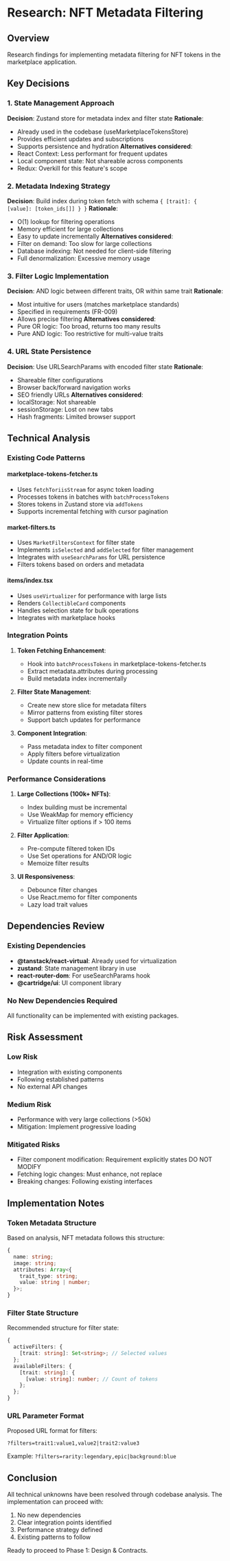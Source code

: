 # Research: NFT Metadata Filtering

## Overview
Research findings for implementing metadata filtering for NFT tokens in the marketplace application.

## Key Decisions

### 1. State Management Approach
**Decision**: Zustand store for metadata index and filter state
**Rationale**:
- Already used in the codebase (useMarketplaceTokensStore)
- Provides efficient updates and subscriptions
- Supports persistence and hydration
**Alternatives considered**:
- React Context: Less performant for frequent updates
- Local component state: Not shareable across components
- Redux: Overkill for this feature's scope

### 2. Metadata Indexing Strategy
**Decision**: Build index during token fetch with schema `{ [trait]: { [value]: [token_ids[]] } }`
**Rationale**:
- O(1) lookup for filtering operations
- Memory efficient for large collections
- Easy to update incrementally
**Alternatives considered**:
- Filter on demand: Too slow for large collections
- Database indexing: Not needed for client-side filtering
- Full denormalization: Excessive memory usage

### 3. Filter Logic Implementation
**Decision**: AND logic between different traits, OR within same trait
**Rationale**:
- Most intuitive for users (matches marketplace standards)
- Specified in requirements (FR-009)
- Allows precise filtering
**Alternatives considered**:
- Pure OR logic: Too broad, returns too many results
- Pure AND logic: Too restrictive for multi-value traits

### 4. URL State Persistence
**Decision**: Use URLSearchParams with encoded filter state
**Rationale**:
- Shareable filter configurations
- Browser back/forward navigation works
- SEO friendly URLs
**Alternatives considered**:
- localStorage: Not shareable
- sessionStorage: Lost on new tabs
- Hash fragments: Limited browser support

## Technical Analysis

### Existing Code Patterns

#### marketplace-tokens-fetcher.ts
- Uses `fetchToriisStream` for async token loading
- Processes tokens in batches with `batchProcessTokens`
- Stores tokens in Zustand store via `addTokens`
- Supports incremental fetching with cursor pagination

#### market-filters.ts
- Uses `MarketFiltersContext` for filter state
- Implements `isSelected` and `addSelected` for filter management
- Integrates with `useSearchParams` for URL persistence
- Filters tokens based on orders and metadata

#### items/index.tsx
- Uses `useVirtualizer` for performance with large lists
- Renders `CollectibleCard` components
- Handles selection state for bulk operations
- Integrates with marketplace hooks

### Integration Points

1. **Token Fetching Enhancement**:
   - Hook into `batchProcessTokens` in marketplace-tokens-fetcher.ts
   - Extract metadata.attributes during processing
   - Build metadata index incrementally

2. **Filter State Management**:
   - Create new store slice for metadata filters
   - Mirror patterns from existing filter stores
   - Support batch updates for performance

3. **Component Integration**:
   - Pass metadata index to filter component
   - Apply filters before virtualization
   - Update counts in real-time

### Performance Considerations

1. **Large Collections (100k+ NFTs)**:
   - Index building must be incremental
   - Use WeakMap for memory efficiency
   - Virtualize filter options if > 100 items

2. **Filter Application**:
   - Pre-compute filtered token IDs
   - Use Set operations for AND/OR logic
   - Memoize filter results

3. **UI Responsiveness**:
   - Debounce filter changes
   - Use React.memo for filter components
   - Lazy load trait values

## Dependencies Review

### Existing Dependencies
- **@tanstack/react-virtual**: Already used for virtualization
- **zustand**: State management library in use
- **react-router-dom**: For useSearchParams hook
- **@cartridge/ui**: UI component library

### No New Dependencies Required
All functionality can be implemented with existing packages.

## Risk Assessment

### Low Risk
- Integration with existing components
- Following established patterns
- No external API changes

### Medium Risk
- Performance with very large collections (>50k)
- Mitigation: Implement progressive loading

### Mitigated Risks
- Filter component modification: Requirement explicitly states DO NOT MODIFY
- Fetching logic changes: Must enhance, not replace
- Breaking changes: Following existing interfaces

## Implementation Notes

### Token Metadata Structure
Based on analysis, NFT metadata follows this structure:
```typescript
{
  name: string;
  image: string;
  attributes: Array<{
    trait_type: string;
    value: string | number;
  }>;
}
```

### Filter State Structure
Recommended structure for filter state:
```typescript
{
  activeFilters: {
    [trait: string]: Set<string>; // Selected values
  };
  availableFilters: {
    [trait: string]: {
      [value: string]: number; // Count of tokens
    };
  };
}
```

### URL Parameter Format
Proposed URL format for filters:
```
?filters=trait1:value1,value2|trait2:value3
```
Example: `?filters=rarity:legendary,epic|background:blue`

## Conclusion

All technical unknowns have been resolved through codebase analysis. The implementation can proceed with:
1. No new dependencies
2. Clear integration points identified
3. Performance strategy defined
4. Existing patterns to follow

Ready to proceed to Phase 1: Design & Contracts.